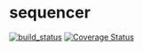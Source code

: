 # sequencer

[![build_status](https://travis-ci.org/filiperro/sequencer.svg?branch=master)](https://travis-ci.org/filiperro/sequencer)
[![Coverage Status](https://coveralls.io/repos/github/filiperro/sequencer/badge.svg?branch=master)](https://coveralls.io/github/filiperro/sequencer?branch=master)